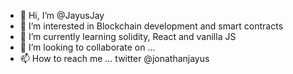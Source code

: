 - 👋 Hi, I’m @JayusJay
- 👀 I’m interested in Blockchain development and smart contracts
- 🌱 I’m currently learning solidity, React and vanilla JS 
- 💞️ I’m looking to collaborate on ...
- 📫 How to reach me ... twitter @jonathanjayus

<!---
JayusJay/JayusJay is a ✨ special ✨ repository because its `README.md` (this file) appears on your GitHub profile.
You can click the Preview link to take a look at your changes.
--->
